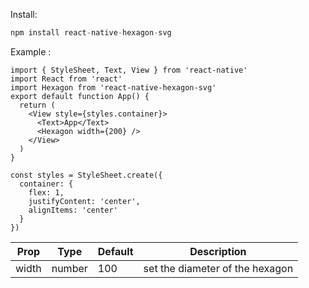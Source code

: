 Install: 
```js
npm install react-native-hexagon-svg
```
Example :
```tsx
import { StyleSheet, Text, View } from 'react-native'
import React from 'react'
import Hexagon from 'react-native-hexagon-svg'
export default function App() {
  return (
    <View style={styles.container}>
      <Text>App</Text>
      <Hexagon width={200} />
    </View>
  )
}

const styles = StyleSheet.create({
  container: {
    flex: 1,
    justifyContent: 'center',
    alignItems: 'center'
  }
})
```
| Prop                         | Type         | Default | Description                                                                                                                                                      |
| ---------------------------- | ------------ | ------- | ---------------------------------------------------------------------------------------------------------------------------------------------------------------- |
| width | number      | 100    | set the diameter of the hexagon  |
 